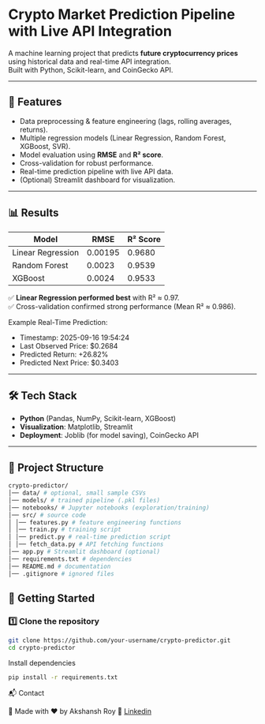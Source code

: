 # Crypto Market Prediction Pipeline with Live API Integration

A machine learning project that predicts **future cryptocurrency prices** using historical data and real-time API integration.  
Built with Python, Scikit-learn, and CoinGecko API.  

---

## 📌 Features
- Data preprocessing & feature engineering (lags, rolling averages, returns).
- Multiple regression models (Linear Regression, Random Forest, XGBoost, SVR).
- Model evaluation using **RMSE** and **R² score**.
- Cross-validation for robust performance.
- Real-time prediction pipeline with live API data.
- (Optional) Streamlit dashboard for visualization.

---

## 📊 Results
| Model              | RMSE    | R² Score |
|---------------------|---------|----------|
| Linear Regression   | 0.00195 | 0.9680   |
| Random Forest       | 0.0023  | 0.9539   |
| XGBoost             | 0.0024  | 0.9533   |

✅ **Linear Regression performed best** with R² ≈ 0.97.  
✅ Cross-validation confirmed strong performance (Mean R² ≈ 0.986).  

Example Real-Time Prediction:

- Timestamp: 2025-09-16 19:54:24
- Last Observed Price: $0.2684
- Predicted Return: +26.82%
- Predicted Next Price: $0.3403

---

## 🛠️ Tech Stack
- **Python** (Pandas, NumPy, Scikit-learn, XGBoost)
- **Visualization**: Matplotlib, Streamlit
- **Deployment**: Joblib (for model saving), CoinGecko API

---

## 📂 Project Structure

```bash
crypto-predictor/
│── data/ # optional, small sample CSVs
│── models/ # trained pipeline (.pkl files)
│── notebooks/ # Jupyter notebooks (exploration/training)
│── src/ # source code
│ │── features.py # feature engineering functions
│ │── train.py # training script
│ │── predict.py # real-time prediction script
│ │── fetch_data.py # API fetching functions
│── app.py # Streamlit dashboard (optional)
│── requirements.txt # dependencies
│── README.md # documentation
│── .gitignore # ignored files

```


## 🚀 Getting Started

### 1️⃣ Clone the repository

```bash
git clone https://github.com/your-username/crypto-predictor.git
cd crypto-predictor
```
Install dependencies
```bash
pip install -r requirements.txt
```
📬 Contact

👤 Made with ❤️ by Akshansh Roy
🔗 [Linkedin](https://www.linkedin.com/in/akshansh-r-a7946b2a5/)
